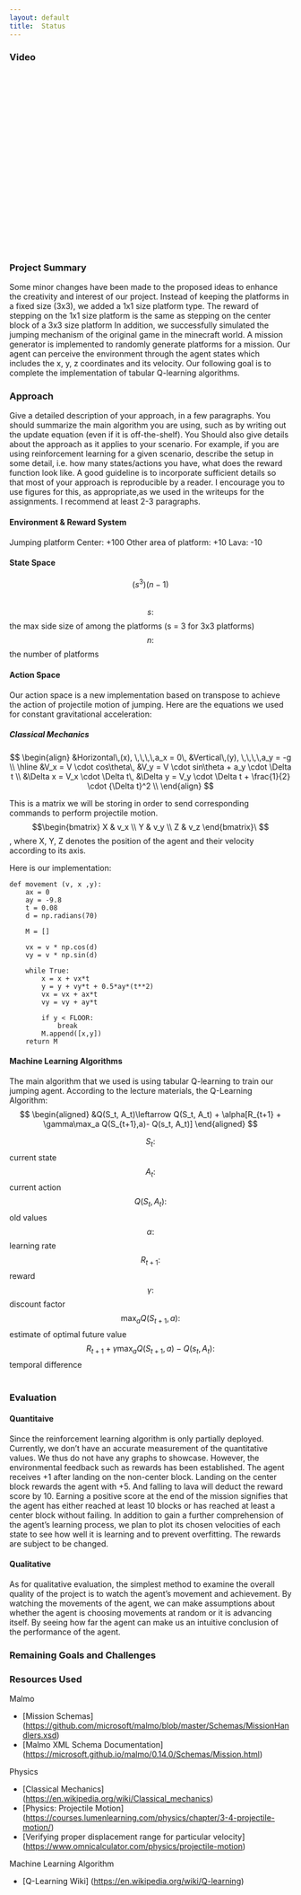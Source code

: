 ```yaml
---
layout: default
title:  Status
---
```


### Video
<iframe width="560" height="315" src=" " frameborder="0" allow="accelerometer; autoplay; encrypted-media; gyroscope; picture-in-picture" allowfullscreen></iframe>


### Project Summary
Some minor changes have been made to the proposed ideas to enhance the creativity and interest of our project. Instead of keeping the platforms in a fixed size (3x3), we added a 1x1 size platform type. The reward of stepping on the 1x1 size platform is the same as stepping on the center block of a 3x3 size platform In addition, we successfully simulated the jumping mechanism of the original game in the minecraft world. A mission generator is implemented to randomly generate platforms for a mission. Our agent can perceive the environment through the agent states which includes the x, y, z coordinates and its velocity. Our following goal is to complete the implementation of tabular Q-learning algorithms.<br>


### Approach
Give a detailed description of your approach, in a few paragraphs. You should summarize the main algorithm you are using, such as by writing out the update equation (even if it is off-the-shelf). You Should also give details about the approach as it applies to your scenario.  For example, if you are using reinforcement learning for a given scenario, describe the setup in some detail, i.e. how many states/actions you have, what does the reward function look like. A good guideline is to incorporate sufficient details so that most of your approach is reproducible by a reader. I encourage you to use figures for this, as appropriate,as we used in the writeups for the assignments. I recommend at least 2-3 paragraphs.<br>

#### Environment & Reward System
Jumping platform Center: +100
Other area of platform: +10
Lava: -10<br>

#### State Space
$$(s^3)(n-1)$$ <br>
$$s:$$ the max side size of among the platforms (s = 3 for 3x3 platforms)<br>
$$n:$$ the number of platforms<br>

#### Action Space
Our action space is a new implementation based on transpose to achieve the action of projectile motion of jumping. Here are the equations we used for constant gravitational acceleration: <br>

##### Classical Mechanics
$$
\begin{align}
&Horizontal\,(x), \,\,\,\,a_x = 0\,  &Vertical\,(y), \,\,\,\,a_y = -g \\ \hline
&V_x = V \cdot cos\theta\,  &V_y = V \cdot sin\theta + a_y \cdot \Delta t \\
&\Delta x = V_x \cdot \Delta t\,    &\Delta y = V_y \cdot \Delta t + \frac{1}{2} \cdot {\Delta t}^2 \\
\end{align}
$$

This is a matrix we will be storing in order to send corresponding commands to perform projectile motion. $$\begin{bmatrix} X & v_x \\ Y & v_y \\ Z & v_z \end{bmatrix}\ $$, where X, Y, Z denotes the position of the agent and their velocity according to its axis. <br>

Here is our implementation: 
```
def movement (v, x ,y):
    ax = 0 
    ay = -9.8  
    t = 0.08
    d = np.radians(70) 

    M = []

    vx = v * np.cos(d)
    vy = v * np.sin(d)

    while True:
        x = x + vx*t
        y = y + vy*t + 0.5*ay*(t**2)
        vx = vx + ax*t
        vy = vy + ay*t

        if y < FLOOR:
            break
        M.append([x,y])
    return M
```



#### Machine Learning Algorithms
The main algorithm that we used is using tabular Q-learning to train our jumping agent. According to the lecture materials, the Q-Learning Algorithm: <br>
$$
\begin{aligned}
&Q(S_t, A_t)\leftarrow Q(S_t, A_t) + \alpha[R_{t+1} + \gamma\max_a Q(S_{t+1},a)- Q(s_t, A_t)]
\end{aligned}
$$

$$S_t:$$ current state <br>
$$A_t:$$ current action <br>
$$Q(S_t, A_t):$$ old values <br>
$$\alpha:$$ learning rate <br>
$$R_{t+1}:$$ reward <br>
$$\gamma:$$ discount factor <br>
$$\max_a Q(S_{t+1},a):$$ estimate of optimal future value <br>
$$R_{t+1} + \gamma\max_a Q(S_{t+1},a)- Q(s_t, A_t):$$ temporal difference <br><br>



### Evaluation

#### Quantitaive
Since the reinforcement learning algorithm is only partially deployed. Currently, we don’t have an accurate measurement of the quantitative values. We thus do not have any graphs to showcase. However, the environmental feedback such as rewards has been established. The agent receives +1 after landing on the non-center block. Landing on the center block rewards the agent with +5. And falling to lava will deduct the reward score by 10. Earning a positive score at the end of the mission signifies that the agent has either reached at least 10 blocks or has reached at least a center block without failing. In addition to gain a further comprehension of the agent’s learning process, we plan to plot its chosen velocities of each state to see how well it is learning and to prevent overfitting. The rewards are subject to be changed.<br>

#### Qualitative
As for qualitative evaluation, the simplest method to examine the overall quality of the project is to watch the agent’s movement and achievement. By watching the movements of the agent, we can make assumptions about whether the agent is choosing movements at random or it is advancing itself. By seeing how far the agent can make us an intuitive conclusion of the performance of the agent.<br>




### Remaining Goals and Challenges



### Resources Used

Malmo
 - [Mission Schemas] (https://github.com/microsoft/malmo/blob/master/Schemas/MissionHandlers.xsd)
 - [Malmo XML Schema Documentation] (https://microsoft.github.io/malmo/0.14.0/Schemas/Mission.html)

Physics
 - [Classical Mechanics] (https://en.wikipedia.org/wiki/Classical_mechanics) 
 - [Physics: Projectile Motion] (https://courses.lumenlearning.com/physics/chapter/3-4-projectile-motion/)
 - [Verifying proper displacement range for particular velocity] (https://www.omnicalculator.com/physics/projectile-motion)

Machine Learning Algorithm
- [Q-Learning Wiki] (https://en.wikipedia.org/wiki/Q-learning)


